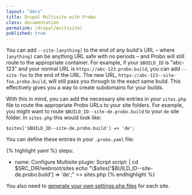 ```yaml
---
layout: "docs"
title: Drupal Multisite with Probo
class: documentation
permalink: /drupal/multisite/
published: true
---
```


You can add `--site-[anything]` to the end of any build's URL – where `[anything]` can be anything URL safe with no periods – and Probo will still route to the appropriate container. For example, if your `$BUILD_ID` is "abc-123" and your normal URL is `https://abc-123.probo.build`, you can add `--site-foo` to the end of the URL. The new URL, `https://abc-123--site-foo.probo.build`, will still pass you through to the exact same build. This effectively gives you a way to create subdomains for your builds.

With this in mind, you can add the necessary site entries in your `sites.php` file to route the appropriate Probo URLs to your site folders. For example, you might want to route `$BUILD_ID--site-de.probo.build` to your `de` site folder. In `sites.php` this would look like:

```
$sites['$BUILD_ID--site-de.probo.build'] => 'de';
```

You can define these entries in your `.probo.yaml` file:

{% highlight yaml %}
steps:
  - name: Configure Multisite
    plugin: Script
    script: |
       cd $SRC_DIR/webroot/sites
       echo "\$sites['$BUILD_ID--site-de.probo.build'] => 'de';" >> sites.php
{% endhighlight %}

You also need to [generate your own settings.php files](https://www.drupal.org/documentation/install/settings-file) for each site.
